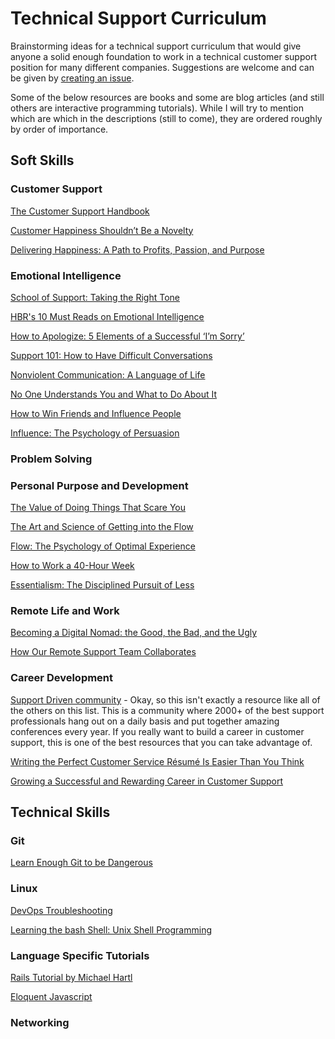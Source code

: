 # Technical Support Curriculum
Brainstorming ideas for a technical support curriculum that would give anyone a solid enough foundation to work in a technical customer support position for many different companies. Suggestions are welcome and can be given by [creating an issue](https://github.com/that-pat/that-pat.github.io/issues/new).

Some of the below resources are books and some are blog articles (and still others are interactive programming tutorials). While I will try to mention which are which in the descriptions (still to come), they are ordered roughly by order of importance.

## Soft Skills

### Customer Support

[The Customer Support Handbook](https://smile.amazon.com/Customer-Support-Handbook-Ultimate-Experience/dp/0615962017)

[Customer Happiness Shouldn’t Be a Novelty](https://www.helpscout.net/blog/happy-customer-service/)

[Delivering Happiness: A Path to Profits, Passion, and Purpose](https://smile.amazon.com/Delivering-Happiness-Profits-Passion-Purpose/dp/0446576220/ref=sr_1_1?s=books&ie=UTF8&qid=1499088159&sr=1-1&keywords=zappos+delivering+happiness)

### Emotional Intelligence

[School of Support: Taking the Right Tone](https://www.helpscout.net/blog/talking-to-customers-tone/)

[HBR's 10 Must Reads on Emotional Intelligence](https://smile.amazon.com/Emotional-Intelligence-featured-Leader-Goleman/dp/1633690199/ref=sr_1_1?s=books&ie=UTF8&qid=1499087517&sr=1-1&keywords=hbr+emotional+intelligence)

[How to Apologize: 5 Elements of a Successful ‘I’m Sorry’](https://www.helpscout.net/blog/how-to-apologize/)

[Support 101: How to Have Difficult Conversations](https://www.helpscout.net/blog/difficult-conversations/)

[Nonviolent Communication: A Language of Life](https://smile.amazon.com/gp/product/189200528X/ref=oh_aui_detailpage_o01_s01?ie=UTF8&psc=1)

[No One Understands You and What to Do About It](https://smile.amazon.com/gp/product/1625274122/ref=oh_aui_detailpage_o06_s00?ie=UTF8&psc=1)

[How to Win Friends and Influence People](https://smile.amazon.com/How-Win-Friends-Influence-People/dp/0671027034/ref=sr_1_1?s=books&ie=UTF8&qid=1499087901&sr=1-1&keywords=how+to+win+friends+and+influence+people)

[Influence: The Psychology of Persuasion](https://smile.amazon.com/Influence-Psychology-Persuasion-Robert-Cialdini/dp/006124189X/ref=sr_1_1?s=books&ie=UTF8&qid=1499087941&sr=1-1&keywords=Influence)

### Problem Solving

### Personal Purpose and Development

[The Value of Doing Things That Scare You](https://www.helpscout.net/blog/do-things-that-scare-you/)

[The Art and Science of Getting into the Flow](https://www.helpscout.net/blog/getting-in-flow/)

[Flow: The Psychology of Optimal Experience](https://smile.amazon.com/Flow-Psychology-Experience-Perennial-Classics/dp/0061339202/ref=sr_1_1?s=books&ie=UTF8&qid=1499088375&sr=1-1&keywords=flow)

[How to Work a 40-Hour Week](https://www.helpscout.net/blog/40-hour-work-week/)

[Essentialism: The Disciplined Pursuit of Less](https://smile.amazon.com/gp/product/0804137382/ref=oh_aui_detailpage_o04_s00?ie=UTF8&psc=1)

### Remote Life and Work

[Becoming a Digital Nomad: the Good, the Bad, and the Ugly](https://www.helpscout.net/blog/digital-nomad/)

[How Our Remote Support Team Collaborates](https://www.helpscout.net/blog/remote-customer-service/)

### Career Development

[Support Driven community](https://supportdriven.com/) - Okay, so this isn't exactly a resource like all of the others on this list. This is a community where 2000+ of the best support professionals hang out on a daily basis and put together amazing conferences every year. If you really want to build a career in customer support, this is one of the best resources that you can take advantage of.

[Writing the Perfect Customer Service Résumé Is Easier Than You Think](https://www.helpscout.net/blog/customer-service-resume/)

[Growing a Successful and Rewarding Career in Customer Support](https://www.helpscout.net/blog/customer-service-career-path/)

## Technical Skills

### Git

[Learn Enough Git to be Dangerous](https://www.learnenough.com/git-tutorial)

### Linux

[DevOps Troubleshooting](https://smile.amazon.com/DevOps-Troubleshooting-Linux-Server-Practices/dp/0321832043/ref=sr_1_1?s=books&ie=UTF8&qid=1499087754&sr=1-1&keywords=DevOps+troubleshooting)

[Learning the bash Shell: Unix Shell Programming](https://smile.amazon.com/Learning-bash-Shell-Programming-Nutshell/dp/0596009658/ref=sr_1_1?s=books&ie=UTF8&qid=1499087803&sr=1-1&keywords=o%27reilly+bash)

### Language Specific Tutorials

[Rails Tutorial by Michael Hartl](https://www.railstutorial.org/book)

[Eloquent Javascript](http://eloquentjavascript.net/)

### Networking
